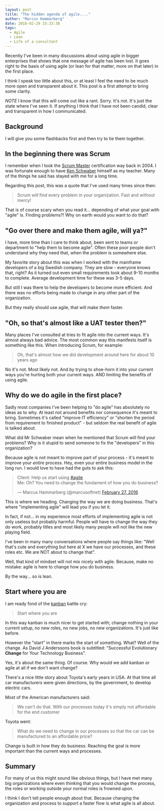 ```yaml
---
layout: post
title: "The hidden agenda of agile...."
author: "Marcus Hammarberg"
date: 2016-02-29 15:33:38
tags:
  - Agile
  - Lean
  - Life of a consultant
---
```


Recently I've been in many discussions about using agile in bigger enterprises that shows that one message of agile has been lost. It goes right to the basis of using agile (or lean for that matter, more on that later) in the first place.

I think I speak too little about this, or at least I feel the need to be much more open and transparent about it. This post is a first attempt to bring some clarity.

_NOTE_ I know that this will come out like a rant. Sorry. It's not. It's just the state where I've seen it. If anything I think that I have not been candid, clear and transparent in how I communicated.

<!-- excerpt-end -->

## Background

I will give you some flashbacks first and then try to tie them together.

## In the beginning there was Scrum

I remember when I took the [Scrum Master](https://www.scrum.org) certification way back in 2004. I was fortunate enough to have [Ken Schwaber](https://en.wikipedia.org/wiki/Ken_Schwaber) himself as my teacher. Many of the things he said has stayed with me for a long time.

Regarding this post, this was a quote that I've used many times since then:

<blockquote>Scrum will find every problem in your organization. Fast and without mercy!</blockquote>

That is of course scary when you read it... depending of what your goal with "agile" is. Finding problems?! Why on earth would you want to do that?

## "Go over there and make them agile, will ya?"

I have, more time than I care to think about, been sent to teams or department to "help them to become agile". Often these poor people don't understand why they need that, when the problem is somewhere else.

My favorite story about this was when I worked with the mainframe developers of a big Swedish company. They are slow - everyone knows that, right? As it turned out even small requirements took about 9-10 months to complete. Average development time for these was 3-5 days.

But still I was there to help the developers to become more efficient. And there was no efforts being made to change in any other part of the organization.

But they really should use agile, that will make _them_ faster.

## "Oh, so that's almost like a UAT tester then?"

Many places I've consulted at tries to fit agile into the current ways. It's almost always bad advice. The most common way this manifests itself is something like this. When introducing Scrum, for example:

<blockquote>Oh, that's almost how we did development around here for about 10 years ago</blockquote>

No it's not. Most likely not. And by trying to shoe-horn it into your current ways you're hurting both your current ways. AND limiting the benefits of using agile.

## Why do we do agile in the first place?

Sadly most companies I've been helping to "do agile" has absolutely no ideas as to why. At least not around benefits nor consequence it's meant to bring. Sometimes it's called "improve IT efficiency" or "shorten the period from requirement to finished product" - but seldom the real benefit of agile is talked about.

What did Mr Schwaber mean when he mentioned that Scrum will find your problems? Why is it stupid to send someone to fix the "developers" in this organization?

Because agile is not meant to improve part of your process - it's meant to improve your _entire_ process. Hey, even your entire business model in the long run. I would love to have had the guts to ask this:

<blockquote class="twitter-tweet" data-partner="tweetdeck"><p lang="en" dir="ltr">Client: Help us start using <a href="https://twitter.com/hashtag/agile?src=hash">#agile</a><br>Me: Oh? You need to change the fundament of how you do business?</p>&mdash; Marcus Hammarberg (@marcusoftnet) <a href="https://twitter.com/marcusoftnet/status/703531223679942656">February 27, 2016</a></blockquote>
<script async src="//platform.twitter.com/widgets.js" charset="utf-8"></script>

This is where we heading. Changing the way we are doing business. That's where "implementing agile" will lead you if you let it.

In fact, if not... in my experience most efforts of implementing agile is not only useless but probably harmful. People will have to change the way they do work, probably titles and most likely many people will not like the new playing field.

I've been in many many conversations where people say things like: "Well that's cute and everything but here at X we have our processes, and these roles etc. We are NOT about to change that".

Well, that kind of mindset will not mix nicely with agile. Because, make no mistake: agile is here to change how you do business.

By the way... so is lean.

## Start where you are

I am ready fond of the [kanban](http://bit.ly/theKanbanBook) battle cry:

<blockquote>Start where you are</blockquote>

In this way kanban is much nicer to get started with; change nothing in your current setup, no new roles, no new jobs, no new organizations. It's just like before.

However the "start" in there marks the start of something. What? Well of the change. As David J Anderssons book is subtitled: "Successful Evolutionary **Change** for Your Technology Business".

Yes, it's about the same thing. Of course. Why would we add kanban or agile at all if we don't want change?

There's a nice little story about Toyota's early years in USA. At that time all car manufacturers were given directions, by the government, to develop electric cars.

Most of the American manufacturers said:

<blockquote>We can't do that. With our processes today it's simply not affordable for the end customer</blockquote>

Toyota went:

<blockquote>What do we need to change in our processes so that the car can be manufactured to an affordable price?</blockquote>

Change is built in how they do business. Reaching the goal is more important than the current ways and processes.

## Summary

For many of us this might sound like obvious things, but I have met many big organizations where even thinking that you would change the process, the roles or working outside your normal roles is frowned upon.

I think I don't tell people enough about that. Because changing the organization and process to support a faster flow is what agile is all about.
